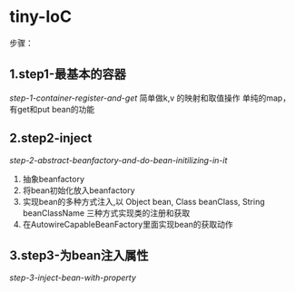 tiny-IoC
=====

步骤：

## 1.step1-最基本的容器
*step-1-container-register-and-get*
简单做k,v 的映射和取值操作
单纯的map，有get和put bean的功能


## 2.step2-inject
*step-2-abstract-beanfactory-and-do-bean-initilizing-in-it*

1. 抽象beanfactory
2. 将bean初始化放入beanfactory
3. 实现bean的多种方式注入,以 Object bean, Class beanClass, String beanClassName 三种方式实现类的注册和获取
4. 在AutowireCapableBeanFactory里面实现bean的获取动作

## 3.step3-为bean注入属性
*step-3-inject-bean-with-property*
